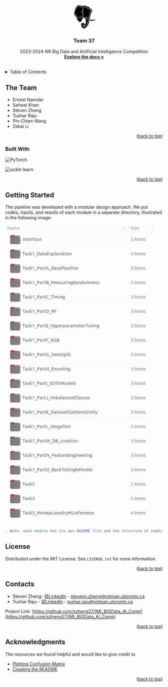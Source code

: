 <!-- Source: https://github.com/othneildrew/Best-README-Template/pull/73 -->
<a name="readme-top"></a>


<!-- PROJECT SHIELDS -->
<!--
*** I'm using markdown "reference style" links for readability.
*** Reference links are enclosed in brackets [ ] instead of parentheses ( ).
*** See the bottom of this document for the declaration of the reference variables
*** for contributors-url, forks-url, etc. This is an optional, concise syntax you may use.
*** https://www.markdownguide.org/basic-syntax/#reference-style-links
-->


<!-- PROJECT LOGO -->
<br />
<div align="center">
  <a href="https://github.com/knamdar/IMI_BIGData_AI_Comp">
    <img src="images/logo.png" alt="Logo" width="80" height="80">
  </a>

  <h3 align="center">Team 37</h3>

  <p align="center">
    2023-2024 IMI Big Data and Artificial Intelligence Competition
    <br />
    <a href="https://github.com/szheng27/IMI_BIGData_AI_Comp"><strong>Explore the docs »</strong></a>
    <br />
    <br />
  </p>
</div>



<!-- TABLE OF CONTENTS -->
<details>
  <summary>Table of Contents</summary>
  <ol>
    <li>
      <a href="#the-team">The Team</a>
    </li>
    <li>
      <a href="#getting-started">Getting Started</a>
    </li>
    <li><a href="#license">License</a></li>
    <li><a href="#contact">Contact</a></li>
    <li><a href="#acknowledgments">Acknowledgments</a></li>
  </ol>
</details>


<!-- ABOUT THE PROJECT -->
## The Team


* Ernest Namdar
* Safwat Khan
* Steven Zheng
* Tushar Raju
* Pin-Chien Wang
* Zekai Li



<p align="right">(<a href="#readme-top">back to top</a>)</p>



### Built With

![PyTorch][pytoch]

![scikit-learn](https://img.shields.io/badge/scikit--learn-%23F7931E.svg?style=for-the-badge&logo=scikit-learn&logoColor=white)

<p align="right">(<a href="#readme-top">back to top</a>)</p>



<!-- GETTING STARTED -->
## Getting Started

The pipeline was developed with a modular design approach. We put codes, inputs, and results of each module in a separate directory, illustrated in the following image:

![Product Name Screen Shot][product-screenshot]



```diff
- Note: each module has its own README file and the structure of subdirectories is unified.
```

<!-- LICENSE -->
## License

Distributed under the MIT License. See `LICENSE.txt` for more information.

<p align="right">(<a href="#readme-top">back to top</a>)</p>



<!-- CONTACT -->
## Contacts

* Steven Zheng- [@LinkedIn](https://www.linkedin.com/in/sz-steven/) - stevenn.zheng@rotman.utoronto.ca
* Tushar Raju - [@LinkedIn](https://www.linkedin.com/in/tushar-raju/) - tushar.raju@rotman.utoronto.ca

Project Link: [https://github.com/szheng27/IMI_BIGData_AI_Comp](https://github.com/szheng27/IMI_BIGData_AI_Comp)

<p align="right">(<a href="#readme-top">back to top</a>)</p>



<!-- ACKNOWLEDGMENTS -->
## Acknowledgments

The resources we found helpful and would like to give credit to.

* [Plotting Confusion Matrix](https://github.com/DTrimarchi10/confusion_matrix/)
* [Creating the README](https://github.com/othneildrew/Best-README-Template)


<p align="right">(<a href="#readme-top">back to top</a>)</p>



<!-- MARKDOWN LINKS & IMAGES -->
<!-- https://www.markdownguide.org/basic-syntax/#reference-style-links -->

[product-screenshot]: images/screenshot.png
[pytoch-url]: https://pytorch.org
[pytoch]: https://img.shields.io/badge/PyTorch-EE4C2C.svg?style=for-the-badge&logo=PyTorch&logoColor=white
[scikit-learn-url]: https://scikit-learn.org
[scikit-learn]: https://img.shields.io/badge/scikitlearn-F7931E.svg?style=for-the-badge&logo=scikit-learn&logoColor=white

